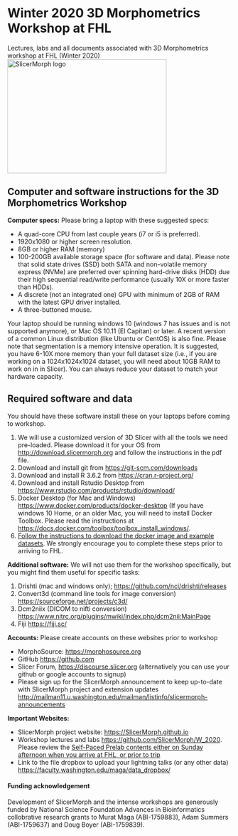 # Winter 2020 3D Morphometrics Workshop at FHL 
Lectures, labs and all documents associated with 3D Morphometrics workshop at FHL (Winter 2020)
<img alt="SlicerMorph logo" width="358" height="256" src="https://github.com/SlicerMorph/SlicerMorph.github.io/blob/master/SlicerMorph_Logos/SlicerMorph_Final_Logos-V2.jpg">

## Computer and software instructions for the 3D Morphometrics Workshop
**Computer specs:** Please bring a laptop with these suggested specs:
*	A quad-core CPU from last couple years (i7 or i5 is preferred). 
*	1920x1080 or higher screen resolution.
*	8GB or higher RAM (memory)
*	100-200GB available storage space (for software and data). Please note that solid state drives (SSD) both SATA and non-volatile memory express (NVMe) are preferred over spinning hard-drive disks (HDD) due their high sequential read/write performance (usually 10X or more faster than HDDs). 
*	 A discrete (not an integrated one) GPU with minimum of 2GB of RAM with the latest GPU driver installed.  
*	A three-buttoned mouse. 

Your laptop should be running windows 10 (windows 7 has issues and is not supported anymore), or Mac OS 10.11 (El Capitan) or later.  A recent version of a common Linux distribution (like Ubuntu or CentOS) is also fine.
Please note that segmentation is a memory intensive operation. It is suggested, you have 6-10X more memory than your full dataset size (i.e., if you are working on a 1024x1024x1024 dataset, you will need about 10GB RAM to work on in in Slicer). You can always reduce your dataset to match your hardware capacity.

## Required software and data
You should have these software install these on your laptops before coming to workshop.

1.	We will use a customized version of 3D Slicer with all the tools we need pre-loaded. Please download it for your OS from http://download.slicermorph.org and follow the instructions in the pdf file. 
2.	Download and install git from https://git-scm.com/downloads 
3.	Download and install R 3.6.2 from https://cran.r-project.org/
4.	Download and install Rstudio Desktop from https://www.rstudio.com/products/rstudio/download/
5.	Docker Desktop (for Mac and Windows) https://www.docker.com/products/docker-desktop (If you have windows 10 Home, or an older Mac, you will need to install Docker Toolbox. Please read the instructions at https://docs.docker.com/toolbox/toolbox_install_windows/. 
6.  [Follow the instructions to download the docker image and example datasets](https://github.com/SlicerMorph/W_2020/blob/master/docker.md). We strongly encourage you to complete these steps prior to arriving to FHL. 

**Additional software:** We will not use them for the workshop specifically, but you might find them useful for specific tasks:
1.	Drishti (mac and windows only); https://github.com/nci/drishti/releases
2.	Convert3d (command line tools for image conversion) https://sourceforge.net/projects/c3d/
3.	Dcm2niix (DICOM to nifti conversion) https://www.nitrc.org/plugins/mwiki/index.php/dcm2nii:MainPage
4.	Fiji https://fiji.sc/

**Accounts:** Please create accounts on these websites prior to workshop
*	MorphoSource: https://morphosource.org
*	GitHub https://github.com
*	Slicer Forum, https://discourse.slicer.org (alternatively you can use your github or google accounts to signup)
*	Please sign up for the SlicerMorph announcement to keep up-to-date with SlicerMorph project and extension updates http://mailman11.u.washington.edu/mailman/listinfo/slicermorph-announcements

**Important Websites:**

*	SlicerMorph project website: https://SlicerMorph.github.io
*	Workshop lectures and labs https://github.com/SlicerMorph/W_2020. Please review the [Self-Paced Prelab contents either on Sunday afternoon when you arrive at FHL, or prior to trip](https://github.com/SlicerMorph/W_2020/tree/master/prelab)
* Link to the file dropbox to upload your lightning talks (or any other data) https://faculty.washington.edu/maga/data_dropbox/

#### Funding acknowledgement
Development of SlicerMorph and the intense workshops are generously funded by National Science Foundation Advances in Bioinformatics collobrative research grants to Murat Maga (ABI-1759883), Adam Summers (ABI-1759637) and Doug Boyer (ABI-1759839). 
